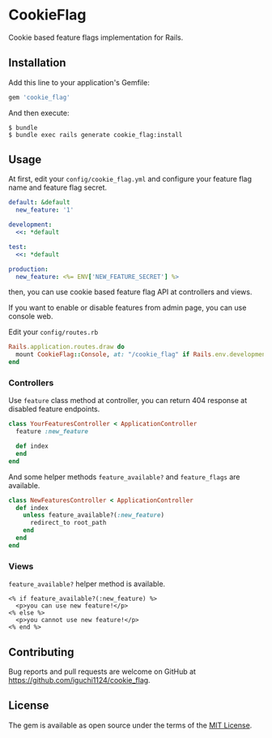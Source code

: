 # CookieFlag

Cookie based feature flags implementation for Rails.

## Installation

Add this line to your application's Gemfile:

```ruby
gem 'cookie_flag'
```

And then execute:

```shell
$ bundle
$ bundle exec rails generate cookie_flag:install
```

## Usage

At first, edit your `config/cookie_flag.yml` and configure your feature flag name and feature flag secret.

```yml
default: &default
  new_feature: '1'

development:
  <<: *default

test:
  <<: *default

production:
  new_feature: <%= ENV['NEW_FEATURE_SECRET'] %>
```

then, you can use cookie based feature flag API at controllers and views.

If you want to enable or disable features from admin page, you can use console web.

Edit your `config/routes.rb`

```rb
Rails.application.routes.draw do
  mount CookieFlag::Console, at: "/cookie_flag" if Rails.env.development?
end
```

### Controllers

Use `feature` class method at controller, you can return 404 response at disabled feature endpoints.

```rb
class YourFeaturesController < ApplicationController
  feature :new_feature

  def index
  end
end
```

And some helper methods `feature_available?` and `feature_flags` are available.

```rb
class NewFeaturesController < ApplicationController
  def index
    unless feature_available?(:new_feature)
      redirect_to root_path
    end
  end
end
```

### Views

`feature_available?` helper method is available.

```erb
<% if feature_available?(:new_feature) %>
  <p>you can use new feature!</p>
<% else %>
  <p>you cannot use new feature!</p>
<% end %>
```

## Contributing

Bug reports and pull requests are welcome on GitHub at https://github.com/iguchi1124/cookie_flag.

## License

The gem is available as open source under the terms of the [MIT License](https://opensource.org/licenses/MIT).
